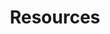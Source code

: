 ---
categories: ["Living Skyrim"]
tags: ["docs"] 
title: "Resources"
linkTitle: "Resources"
weight: 4
description: >
  Detailed documentation such as the full modlist for Living Skyrim.
---